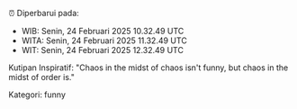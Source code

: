 ⏰ Diperbarui pada:
- WIB: Senin, 24 Februari 2025 10.32.49 UTC
- WITA: Senin, 24 Februari 2025 11.32.49 UTC
- WIT: Senin, 24 Februari 2025 12.32.49 UTC

Kutipan Inspiratif:
"Chaos in the midst of chaos isn't funny, but chaos in the midst of order is."


Kategori: funny

